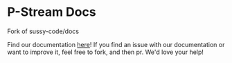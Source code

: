 # P-Stream Docs
Fork of sussy-code/docs

Find our documentation [here](https://docs.fifthwit.net)!
If you find an issue with our documentation or want to improve it, feel free to fork, and then pr. We'd love your help!